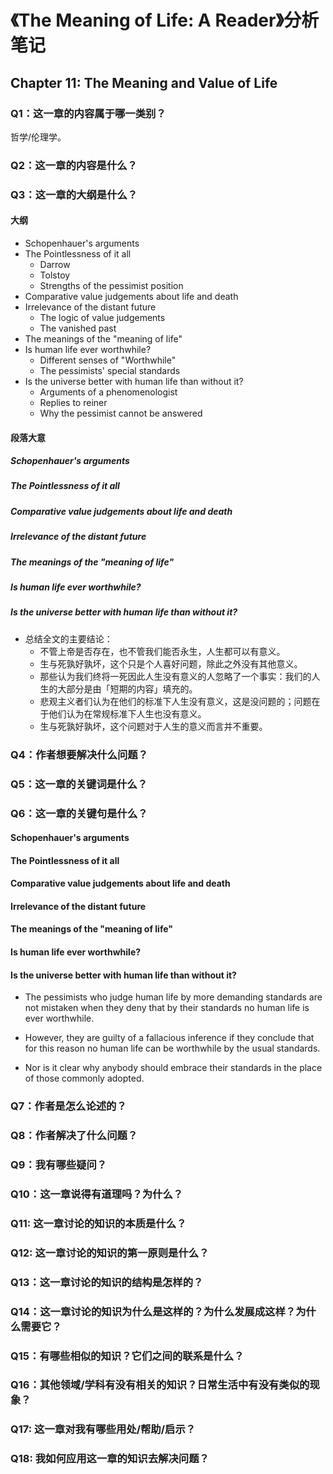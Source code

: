 # 《The Meaning of Life: A Reader》分析笔记

## Chapter 11: The Meaning and Value of Life

### Q1：这一章的内容属于哪一类别？

哲学/伦理学。

### Q2：这一章的内容是什么？

### Q3：这一章的大纲是什么？

#### 大纲

- Schopenhauer's arguments
- The Pointlessness of it all
  - Darrow
  - Tolstoy
  - Strengths of the pessimist position
- Comparative value judgements about life and death
- Irrelevance of the distant future
  - The logic of value judgements
  - The vanished past
- The meanings of the "meaning of life"
- Is human life ever worthwhile?
  - Different senses of "Worthwhile"
  - The pessimists' special standards
- Is the universe better with human life than without it?
  - Arguments of a phenomenologist
  - Replies to reiner
  - Why the pessimist cannot be answered

#### 段落大意

##### Schopenhauer's arguments

##### The Pointlessness of it all

##### Comparative value judgements about life and death

##### Irrelevance of the distant future

##### The meanings of the "meaning of life"

##### Is human life ever worthwhile?

##### Is the universe better with human life than without it?

- 总结全文的主要结论：
  - 不管上帝是否存在，也不管我们能否永生，人生都可以有意义。
  - 生与死孰好孰坏，这个只是个人喜好问题，除此之外没有其他意义。
  - 那些认为我们终将一死因此人生没有意义的人忽略了一个事实：我们的人生的大部分是由「短期的内容」填充的。
  - 悲观主义者们认为在他们的标准下人生没有意义，这是没问题的；问题在于他们认为在常规标准下人生也没有意义。
  - 生与死孰好孰坏，这个问题对于人生的意义而言并不重要。

### Q4：作者想要解决什么问题？

### Q5：这一章的关键词是什么？

### Q6：这一章的关键句是什么？

#### Schopenhauer's arguments

#### The Pointlessness of it all

#### Comparative value judgements about life and death

#### Irrelevance of the distant future

#### The meanings of the "meaning of life"

#### Is human life ever worthwhile?

#### Is the universe better with human life than without it?

- The pessimists who judge human life by more demanding standards are not mistaken when they deny that by their standards no human life is ever worthwhile.

- However, they are guilty of a fallacious inference if they conclude that for this reason no human life can be worthwhile by the usual standards.

- Nor is it clear why anybody should embrace their standards in the place of those commonly adopted.

### Q7：作者是怎么论述的？

### Q8：作者解决了什么问题？

### Q9：我有哪些疑问？

### Q10：这一章说得有道理吗？为什么？

### Q11: 这一章讨论的知识的本质是什么？

### Q12: 这一章讨论的知识的第一原则是什么？

### Q13：这一章讨论的知识的结构是怎样的？

### Q14：这一章讨论的知识为什么是这样的？为什么发展成这样？为什么需要它？

### Q15：有哪些相似的知识？它们之间的联系是什么？

### Q16：其他领域/学科有没有相关的知识？日常生活中有没有类似的现象？

### Q17: 这一章对我有哪些用处/帮助/启示？

### Q18: 我如何应用这一章的知识去解决问题？

